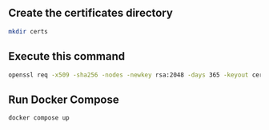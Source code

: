 ## Create the certificates directory 
```bash
mkdir certs
```

## Execute this command
```bash
openssl req -x509 -sha256 -nodes -newkey rsa:2048 -days 365 -keyout certs/ontoloo.key -out certs/ontoloo.crt
```

## Run Docker Compose
```bash
docker compose up
```
